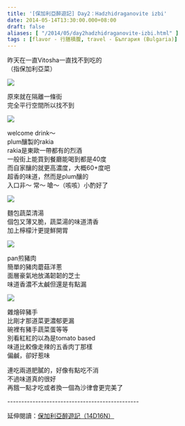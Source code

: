 ```yaml
---
title: '[保加利亞醉遊記] Day2：Hadzhidraganovite izbi'
date: 2014-05-14T13:30:00.000+08:00
draft: false
aliases: [ "/2014/05/day2hadzhidraganovite-izbi.html" ]
tags : [flavor - 行膳積腹, travel - България (Bulgaria)]
---
```


昨天在一直Vitosha一直找不到吃的  
（指保加利亞菜）  

[![](https://3.bp.blogspot.com/-TTVxzSQF7FE/XDM6_EPtHSI/AAAAAAAAEt4/M3ywLRay1QoyI4lHIOaj9xYpN9QsAgsAwCLcBGAs/s640/32.jpg)](https://3.bp.blogspot.com/-TTVxzSQF7FE/XDM6_EPtHSI/AAAAAAAAEt4/M3ywLRay1QoyI4lHIOaj9xYpN9QsAgsAwCLcBGAs/s1600/32.jpg)

原來就在隔離一條街  
完全平行空間所以找不到  

[![](https://2.bp.blogspot.com/-nKVZ7FsgLlU/XDM7Dw0U6yI/AAAAAAAAEuA/JXyzjCLvn8wvUTPzUK2NFugloQ8ufJ62ACLcBGAs/s640/33.jpg)](https://2.bp.blogspot.com/-nKVZ7FsgLlU/XDM7Dw0U6yI/AAAAAAAAEuA/JXyzjCLvn8wvUTPzUK2NFugloQ8ufJ62ACLcBGAs/s1600/33.jpg)

welcome drink～  
plum釀製的rakia  
rakia是東歐一帶都有的烈酒  
一般街上能買到餐廳能喝到都是40度  
而自家釀的就更高濃度，大概60+度吧  
超香的味道，然而是plum釀的  
入口非～ 常～ 嗆～（咳咳）小酌好了  

[![](https://1.bp.blogspot.com/-NVKmbn5PerA/XDM7JPK0PPI/AAAAAAAAEuE/GPQaET1TEYA4WYgThS55-4IDPz7qn4-JACLcBGAs/s640/34.jpg)](https://1.bp.blogspot.com/-NVKmbn5PerA/XDM7JPK0PPI/AAAAAAAAEuE/GPQaET1TEYA4WYgThS55-4IDPz7qn4-JACLcBGAs/s1600/34.jpg)

麵包蔬菜清湯  
個包又薄又脆，蔬菜湯的味道清香  
加上檸檬汁更提鮮開胃  

[![](https://2.bp.blogspot.com/-O2inLnvmQkk/XDM7NYIUm8I/AAAAAAAAEuI/yQwsQOqCPiYTeU---3Y4fsl-4lJMGvasQCLcBGAs/s640/35.jpg)](https://2.bp.blogspot.com/-O2inLnvmQkk/XDM7NYIUm8I/AAAAAAAAEuI/yQwsQOqCPiYTeU---3Y4fsl-4lJMGvasQCLcBGAs/s1600/35.jpg)

pan煎豬肉  
簡單的豬肉蘑菇洋蔥  
面層豪氣地放滿韌韌的芝士  
味道香濃不太鹹但還是有點漏  

[![](https://3.bp.blogspot.com/-NXjxzy4VfLo/XDM7RfokxYI/AAAAAAAAEuQ/PZAFpKkAt3EtDTvzL0kuUe2wxuCs3ypHQCLcBGAs/s640/36.jpg)](https://3.bp.blogspot.com/-NXjxzy4VfLo/XDM7RfokxYI/AAAAAAAAEuQ/PZAFpKkAt3EtDTvzL0kuUe2wxuCs3ypHQCLcBGAs/s1600/36.jpg)

雜燴碎豬手  
比剛才那道菜更濃郁更漏  
碗裡有豬手蔬菜蛋等等  
別看紅紅的以為是tomato based  
味道比較像走辣的五香肉丁那樣  
偏鹹，卻好惹味  
  
連吃兩道肥膩的，好像有點吃不消  
不過味道真的很好  
再餓一點才吃或者換一個為沙律會更完美了  
  
\-----------------------------------------------  
  
延伸閱讀：[保加利亞醉遊記（14D16N）](http://www.hidie.net/2014/06/14d16n.html)